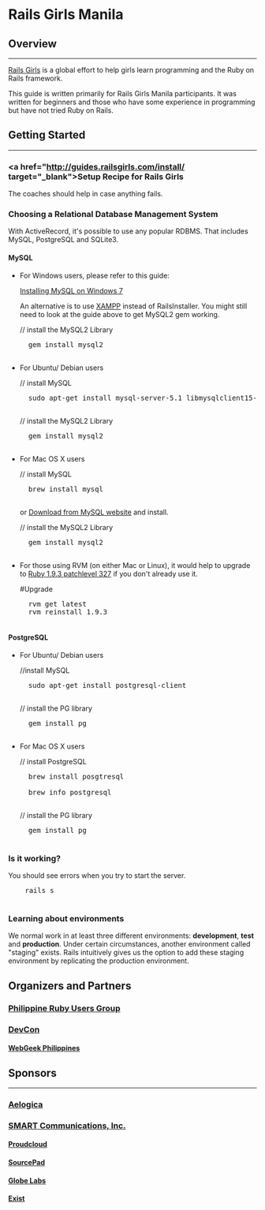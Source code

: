 # Rails Girls Manila

## Overview
-----

<a href="http://railsgirls.com/" target="_blank">Rails Girls</a> is a global effort to help girls learn programming and the Ruby on Rails framework.

This guide is written primarily for Rails Girls Manila participants. It was written for beginners and those who have some experience in programming but have not tried Ruby on Rails.



## Getting Started
-----

### <a href="http://guides.railsgirls.com/install/ target="_blank">Setup Recipe for Rails Girls</a>

The coaches should help in case anything fails.


### Choosing a Relational Database Management System

With ActiveRecord, it's possible to use any popular RDBMS. That includes MySQL, PostgreSQL and SQLite3.

#### MySQL

* For Windows users, please refer to this guide:

  <a href="http://blog.mmediasys.com/2011/07/07/installing-mysql-on-windows-7-x64-and-using-ruby-with-it/" target="_blank"> Installing MySQL on Windows 7</a>

  An alternative is to use <a href="http://www.apachefriends.org/en/xampp.html" target="_blank"> XAMPP</a> instead of RailsInstaller. You might still need to look at the guide above to get MySQL2 gem working.

    // install the MySQL2 Library

   <pre>
    gem install mysql2
   </pre>


* For Ubuntu/ Debian users

    // install MySQL
   <pre>
    sudo apt-get install mysql-server-5.1 libmysqlclient15-dev
   </pre>

    // install the MySQL2 Library
   <pre>
    gem install mysql2
   </pre>

* For Mac OS X users

    // install MySQL
   <pre>
    brew install mysql
   </pre>

  or <a href="http://dev.mysql.com/downloads/mysql/5.1.html" target="_blank">Download from MySQL website</a> and install.


    // install the MySQL2 Library
   <pre>
    gem install mysql2
   </pre>

* For those using RVM (on either Mac or Linux), it would help to upgrade to <a href="http://www.ruby-lang.org/en/news/2012/11/09/ruby-1-9-3-p327-is-released/" target="_blank">Ruby 1.9.3 patchlevel 327</a> if you don't already use it.


    #Upgrade
   <pre>
    rvm get latest
    rvm reinstall 1.9.3
   </pre>

#### PostgreSQL


* For Ubuntu/ Debian users

    //install MySQL
   <pre>
    sudo apt-get install postgresql-client
   </pre>

    // install the PG library
   <pre>
    gem install pg
   </pre>

* For Mac OS X users

    // install PostgreSQL
   <pre>
    brew install posgtresql

    brew info postgresql
   </pre>

   // install the PG library
   <pre>
    gem install pg
   </pre>


### Is it working?

You should see errors when you try to start the server.
   <pre>
    rails s
   </pre>


### Learning about environments

We normal work in at least three different environments: **development**, **test** and **production**. Under certain circumstances, another environment called "staging" exists. Rails intuitively gives us the option to add these staging environment by replicating the production environment.



## Organizers and Partners

### <a href="http://groups.google.com/group/ruby-phil" target="_blank">Philippine Ruby Users Group</a>

### <a href="http://devcon.ph/" target="_blank">DevCon</a>
#### <a href="http://webgeek.ph/"  target="_blank">WebGeek Philippines</a>


## Sponsors
---------------------------------------

### <a href="http://aelogica.com/" target="_blank">Aelogica</a>
### <a href="http://smart.com.ph/" target="_blank">SMART Communications, Inc. </a>
#### <a href="http://www.proudcloud.net/" target="_blank">Proudcloud</a>
#### <a href="http://www.sourcepad.com/" target="_blank">SourcePad</a>
#### <a href="http://www.globe.com.ph" target="_blank">Globe Labs</a>
#### <a href="http://www.exist.com/" target="_blank">Exist</a>
